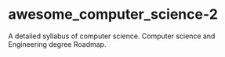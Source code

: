 # awesome_computer_science-2
A detailed syllabus of computer science. Computer science and Engineering degree Roadmap.
